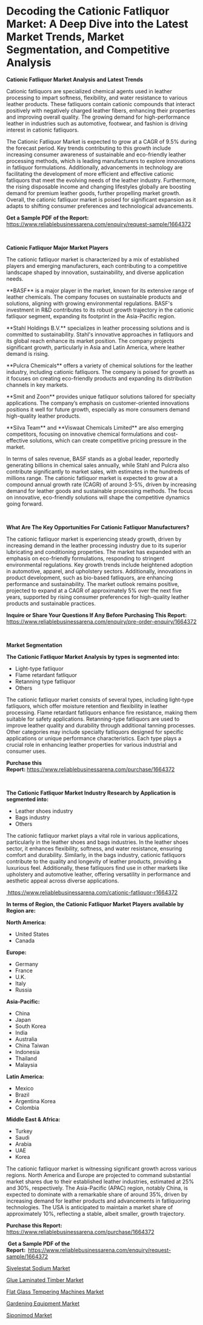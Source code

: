 <p><h1>Decoding the Cationic Fatliquor Market: A Deep Dive into the Latest Market Trends, Market Segmentation, and Competitive Analysis</h1></p><p><strong>Cationic Fatliquor Market Analysis and Latest Trends</strong></p>
<p><p>Cationic fatliquors are specialized chemical agents used in leather processing to impart softness, flexibility, and water resistance to various leather products. These fatliquors contain cationic compounds that interact positively with negatively charged leather fibers, enhancing their properties and improving overall quality. The growing demand for high-performance leather in industries such as automotive, footwear, and fashion is driving interest in cationic fatliquors.</p><p>The Cationic Fatliquor Market is expected to grow at a CAGR of 9.5% during the forecast period. Key trends contributing to this growth include increasing consumer awareness of sustainable and eco-friendly leather processing methods, which is leading manufacturers to explore innovations in fatliquor formulations. Additionally, advancements in technology are facilitating the development of more efficient and effective cationic fatliquors that meet the evolving needs of the leather industry. Furthermore, the rising disposable income and changing lifestyles globally are boosting demand for premium leather goods, further propelling market growth. Overall, the cationic fatliquor market is poised for significant expansion as it adapts to shifting consumer preferences and technological advancements.</p></p>
<p><strong>Get a Sample PDF of the Report:&nbsp;</strong> <a href="https://www.reliablebusinessarena.com/enquiry/request-sample/1664372?utm_campaign=1174&utm_medium=2&utm_source=Github&utm_content=ia&utm_term=03102024&utm_id=cationic-fatliquor">https://www.reliablebusinessarena.com/enquiry/request-sample/1664372</a></p>
<p>&nbsp;</p>
<p><strong>Cationic Fatliquor Major Market Players</strong></p>
<p><p>The cationic fatliquor market is characterized by a mix of established players and emerging manufacturers, each contributing to a competitive landscape shaped by innovation, sustainability, and diverse application needs.</p><p>**BASF** is a major player in the market, known for its extensive range of leather chemicals. The company focuses on sustainable products and solutions, aligning with growing environmental regulations. BASF's investment in R&D contributes to its robust growth trajectory in the cationic fatliquor segment, expanding its footprint in the Asia-Pacific region.</p><p>**Stahl Holdings B.V.** specializes in leather processing solutions and is committed to sustainability. Stahl's innovative approaches in fatliquors and its global reach enhance its market position. The company projects significant growth, particularly in Asia and Latin America, where leather demand is rising.</p><p>**Pulcra Chemicals** offers a variety of chemical solutions for the leather industry, including cationic fatliquors. The company is poised for growth as it focuses on creating eco-friendly products and expanding its distribution channels in key markets.</p><p>**Smit and Zoon** provides unique fatliquor solutions tailored for specialty applications. The company’s emphasis on customer-oriented innovations positions it well for future growth, especially as more consumers demand high-quality leather products.</p><p>**Silva Team** and **Viswaat Chemicals Limited** are also emerging competitors, focusing on innovative chemical formulations and cost-effective solutions, which can create competitive pricing pressure in the market.</p><p>In terms of sales revenue, BASF stands as a global leader, reportedly generating billions in chemical sales annually, while Stahl and Pulcra also contribute significantly to market sales, with estimates in the hundreds of millions range. The cationic fatliquor market is expected to grow at a compound annual growth rate (CAGR) of around 3-5%, driven by increasing demand for leather goods and sustainable processing methods. The focus on innovative, eco-friendly solutions will shape the competitive dynamics going forward.</p></p>
<p>&nbsp;</p>
<p><strong>What Are The Key Opportunities For Cationic Fatliquor Manufacturers?</strong></p>
<p><p>The cationic fatliquor market is experiencing steady growth, driven by increasing demand in the leather processing industry due to its superior lubricating and conditioning properties. The market has expanded with an emphasis on eco-friendly formulations, responding to stringent environmental regulations. Key growth trends include heightened adoption in automotive, apparel, and upholstery sectors. Additionally, innovations in product development, such as bio-based fatliquors, are enhancing performance and sustainability. The market outlook remains positive, projected to expand at a CAGR of approximately 5% over the next five years, supported by rising consumer preferences for high-quality leather products and sustainable practices.</p></p>
<p><strong>Inquire or Share Your Questions If Any Before Purchasing This Report:</strong> <a href="https://www.reliablebusinessarena.com/enquiry/pre-order-enquiry/1664372?utm_campaign=1174&utm_medium=2&utm_source=Github&utm_content=ia&utm_term=03102024&utm_id=cationic-fatliquor">https://www.reliablebusinessarena.com/enquiry/pre-order-enquiry/1664372</a></p>
<p>&nbsp;</p>
<p><strong>Market Segmentation</strong></p>
<p><strong>The Cationic Fatliquor Market Analysis by types is segmented into:</strong></p>
<p><ul><li>Light-type fatliquor</li><li>Flame retardant fatliquor</li><li>Retanning type fatliquor</li><li>Others</li></ul></p>
<p><p>The cationic fatliquor market consists of several types, including light-type fatliquors, which offer moisture retention and flexibility in leather processing. Flame retardant fatliquors enhance fire resistance, making them suitable for safety applications. Retanning-type fatliquors are used to improve leather quality and durability through additional tanning processes. Other categories may include specialty fatliquors designed for specific applications or unique performance characteristics. Each type plays a crucial role in enhancing leather properties for various industrial and consumer uses.</p></p>
<p><strong>Purchase this Report:&nbsp;</strong><a href="https://www.reliablebusinessarena.com/purchase/1664372?utm_campaign=1174&utm_medium=2&utm_source=Github&utm_content=ia&utm_term=03102024&utm_id=cationic-fatliquor">https://www.reliablebusinessarena.com/purchase/1664372</a></p>
<p>&nbsp;</p>
<p><strong>The Cationic Fatliquor Market Industry Research by Application is segmented into:</strong></p>
<p><ul><li>Leather shoes industry</li><li>Bags industry</li><li>Others</li></ul></p>
<p><p>The cationic fatliquor market plays a vital role in various applications, particularly in the leather shoes and bags industries. In the leather shoes sector, it enhances flexibility, softness, and water resistance, ensuring comfort and durability. Similarly, in the bags industry, cationic fatliquors contribute to the quality and longevity of leather products, providing a luxurious feel. Additionally, these fatliquors find use in other markets like upholstery and automotive leather, offering versatility in performance and aesthetic appeal across diverse applications.</p></p>
<p><a href="https://www.reliablebusinessarena.com/cationic-fatliquor-r1664372?utm_campaign=1174&utm_medium=2&utm_source=Github&utm_content=ia&utm_term=03102024&utm_id=cationic-fatliquor">&nbsp;https://www.reliablebusinessarena.com/cationic-fatliquor-r1664372</a></p>
<p><strong>In terms of Region, the Cationic Fatliquor Market Players available by Region are:</strong></p>
<p>
    <p> <strong> North America: </strong>
        <ul>
            <li>United States</li>
            <li>Canada</li>
        </ul>
        </p> 
    <p> <strong> Europe: </strong>
        <ul>
            <li>Germany</li>
            <li>France</li>
            <li>U.K.</li>
            <li>Italy</li>
            <li>Russia</li>
        </ul>
        </p> 
    <p> <strong> Asia-Pacific: </strong>
        <ul>
            <li>China</li>
            <li>Japan</li>
            <li>South Korea</li>
            <li>India</li>
            <li>Australia</li>
            <li>China Taiwan</li>
            <li>Indonesia</li>
            <li>Thailand</li>
            <li>Malaysia</li>
        </ul>
        </p> 
    <p> <strong> Latin America: </strong>
        <ul>
            <li>Mexico</li>
            <li>Brazil</li>
            <li>Argentina Korea</li>
            <li>Colombia</li>
        </ul>
        </p> 
    <p> <strong> Middle East & Africa: </strong>
        <ul>
            <li>Turkey</li>
            <li>Saudi</li>
            <li>Arabia</li>
            <li>UAE</li>
            <li>Korea</li>
        </ul>
    </p>
    </p>
<p><p>The cationic fatliquor market is witnessing significant growth across various regions. North America and Europe are projected to command substantial market shares due to their established leather industries, estimated at 25% and 30%, respectively. The Asia-Pacific (APAC) region, notably China, is expected to dominate with a remarkable share of around 35%, driven by increasing demand for leather products and advancements in fatliquoring technologies. The USA is anticipated to maintain a market share of approximately 10%, reflecting a stable, albeit smaller, growth trajectory.</p></p>
<p><strong>Purchase this Report: </strong><a href="https://www.reliablebusinessarena.com/purchase/1664372?utm_campaign=1174&utm_medium=2&utm_source=Github&utm_content=ia&utm_term=03102024&utm_id=cationic-fatliquor">https://www.reliablebusinessarena.com/purchase/1664372</a></p>
<p>&nbsp;<strong>Get a Sample PDF of the Report:&nbsp;&nbsp;</strong><a href="https://www.reliablebusinessarena.com/enquiry/request-sample/1664372?utm_campaign=1174&utm_medium=2&utm_source=Github&utm_content=ia&utm_term=03102024&utm_id=cationic-fatliquor">https://www.reliablebusinessarena.com/enquiry/request-sample/1664372</a></p>
<p><strong></strong></p>
<p><p><a href="https://issuu.com/reportprime-2/docs/sivelestat-sodium-market-size-2030._2ba4588029143a?utm_campaign=1174&utm_medium=2&utm_source=Github&utm_content=ia&utm_term=03102024&utm_id=cationic-fatliquor">Sivelestat Sodium Market</a></p><p><a href="https://www.linkedin.com/pulse/glue-laminated-timber-market-global-insights-regional-0uowe?trackingId=MG0XtDTYQ6iPVlv4BR%2BD2A%3D%3D&utm_campaign=1174&utm_medium=2&utm_source=Github&utm_content=ia&utm_term=03102024&utm_id=cationic-fatliquor">Glue Laminated Timber Market</a></p><p><a href="https://github.com/prosalinda88/Market-Research-Report-List-6/blob/main/flat-glass-tempering-machines-market.md?utm_campaign=1174&utm_medium=2&utm_source=Github&utm_content=ia&utm_term=03102024&utm_id=cationic-fatliquor">Flat Glass Tempering Machines Market</a></p><p><a href="https://www.linkedin.com/pulse/gardening-equipment-industry-insights-report-analyzing-market-sgcbf?trackingId=45lfYoucREu%2BsQSrO%2FKzGA%3D%3D&utm_campaign=1174&utm_medium=2&utm_source=Github&utm_content=ia&utm_term=03102024&utm_id=cationic-fatliquor">Gardening Equipment Market</a></p><p><a href="https://issuu.com/reportprime-2/docs/siponimod-market-size-2030.pptx_a687341c0c5a14?utm_campaign=1174&utm_medium=2&utm_source=Github&utm_content=ia&utm_term=03102024&utm_id=cationic-fatliquor">Siponimod Market</a></p></p>